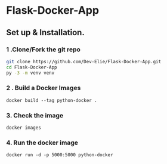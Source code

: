 # Flask-Docker-App

## Set up & Installation.

### 1 .Clone/Fork the git repo  
                    

          
```bash
git clone https://github.com/Dev-Elie/Flask-Docker-App.git
cd Flask-Docker-App
py -3 -m venv venv

```
### 2 . Build a Docker Images

```
docker build --tag python-docker .
```

### 3. Check the image 

```
docker images
```

### 4. Run the docker image

```
docker run -d -p 5000:5000 python-docker
```
